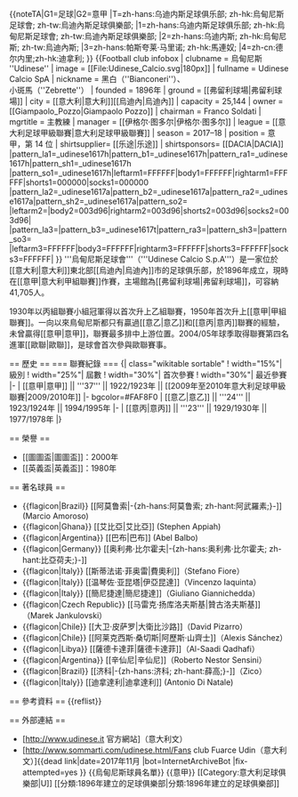 {{noteTA|G1=足球|G2=意甲
|T=zh-hans:乌迪内斯足球俱乐部; zh-hk:烏甸尼斯足球會; zh-tw:烏迪內斯足球俱樂部;
|1=zh-hans:乌迪内斯足球俱乐部; zh-hk:烏甸尼斯足球會; zh-tw:烏迪內斯足球俱樂部;
|2=zh-hans:乌迪内斯; zh-hk:烏甸尼斯; zh-tw:烏迪內斯;
|3=zh-hans:帕斯夸莱·马里诺; zh-hk:馬連奴;
|4=zh-cn:德尔内里;zh-hk:迪拿利;
}}
{{Football club infobox
| clubname  = 烏甸尼斯<br />''Udinese''
| image     = [[File:Udinese_Calcio.svg|180px]]
| fullname  = Udinese Calcio SpA
| nickname  = 黑白（''Bianconeri''）、<br />小斑馬（''Zebrette''）
| founded   = 1896年
| ground    = [[弗留利球場|弗留利球場]]
| city      = [[意大利|意大利]][[烏迪內|烏迪內]]
| capacity  = 25,144
| owner     = [[Giampaolo_Pozzo|Giampaolo Pozzo]]
| chairman  = Franco Soldati
| mgrtitle  = 主教練
| manager   = [[伊格尔·图多尔|伊格尔·图多尔]]
| league    = [[意大利足球甲級聯賽|意大利足球甲級聯賽]]
| season    = 2017–18
| position  = 意甲，第 14 位
| shirtsupplier= [[乐途|乐途]]
| shirtsponsors= [[DACIA|DACIA]]
|pattern_la1=_udinese1617h|pattern_b1=_udinese1617h|pattern_ra1=_udinese1617h|pattern_sh1=_udinese1617h
|pattern_so1=_udinese1617h|leftarm1=FFFFFF|body1=FFFFFF|rightarm1=FFFFFF|shorts1=000000|socks1=000000
|pattern_la2=_udinese1617a|pattern_b2=_udinese1617a|pattern_ra2=_udinese1617a|pattern_sh2=_udinese1617a|pattern_so2=
|leftarm2=|body2=003d96|rightarm2=003d96|shorts2=003d96|socks2=003d96|
|pattern_la3=|pattern_b3=_udinese1617t|pattern_ra3=|pattern_sh3=|pattern_so3=
|leftarm3=FFFFFF|body3=FFFFFF|rightarm3=FFFFFF|shorts3=FFFFFF|socks3=FFFFFF|
}}
'''烏甸尼斯足球會'''（'''Udinese Calcio S.p.A'''）是一家位於[[意大利|意大利]]東北部[[烏迪內|烏迪內]]市的足球俱乐部，於1896年成立，現時在[[意甲|意大利甲組聯賽]]作賽，主場館為[[弗留利球場|弗留利球場]]，可容納41,705人。

1930年以丙組聯賽小組冠軍得以首次升上乙組聯賽，1950年首次升上[[意甲|甲組聯賽]]。一向以來鳥甸尼斯都只有贏過[[意乙|意乙]]和[[意丙|意丙]]聯賽的經驗，未曾贏得[[意甲|意甲]]，聯賽最多排中上游位置。2004/05年球季取得聯賽第四名進軍[[歐聯|歐聯]]，是球會首次參與歐聯賽事。

== 歷史 ==
=== 聯賽紀錄 ===
{| class="wikitable sortable" 
! width="15%"| 級別
! width="25%"| 屆數
! width="30%"| 首次參賽
! width="30%"| 最近參賽
|-
| [[意甲|意甲]]  || '''37''' || 1922/1923年 || [[2009年至2010年意大利足球甲級聯賽|2009/2010年]]
|- bgcolor=#FAF8F0
| [[意乙|意乙]]  || '''24''' || 1923/1924年 || 1994/1995年
|-
| [[意丙|意丙]]  || '''23''' || 1929/1930年 || 1977/1978年 
|}

== 榮譽 ==
* [[圖圖盃|圖圖盃]]：2000年
* [[英義盃|英義盃]]：1980年

== 著名球員 ==
* {{flagicon|Brazil}} [[阿莫鲁索|-{zh-hans:阿莫鲁索; zh-hant:阿武羅素;}-]] (Marcio Amoroso)
* {{flagicon|Ghana}} [[艾比亞|艾比亞]] (Stephen Appiah)
* {{flagicon|Argentina}} [[巴布|巴布]] (Abel Balbo) 
* {{flagicon|Germany}} [[奥利弗·比尔霍夫|-{zh-hans:奥利弗·比尔霍夫; zh-hant:比亞荷夫;}-]] 
* {{flagicon|Italy}} [[斯蒂法诺·菲奥雷|費奧利]]（Stefano Fiore）
* {{flagicon|Italy}} [[温琴佐·亚昆塔|伊亞昆達]]（Vincenzo Iaquinta）
* {{flagicon|Italy}} [[簡尼捷達|簡尼捷達]]（Giuliano Giannichedda）
* {{flagicon|Czech Republic}} [[马雷克·扬库洛夫斯基|贊古洛夫斯基]]（Marek Jankulovski）
* {{flagicon|Chile}} [[大卫·皮萨罗|大衛比沙路]]（David Pizarro）
* {{flagicon|Chile}} [[阿莱克西斯·桑切斯|阿歷斯·山齊士]]（Alexis Sánchez）
* {{flagicon|Libya}} [[薩德卡達菲|薩德卡達菲]]（Al-Saadi Qadhafi）
* {{flagicon|Argentina}} [[辛仙尼|辛仙尼]]（Roberto Nestor Sensini）
* {{flagicon|Brazil}} [[济科|-{zh-hans:济科; zh-hant:薛高;}-]]（Zico）
* {{flagicon|Italy}} [[迪拿達利|迪拿達利]] (Antonio Di Natale)

== 參考資料 ==
{{reflist}}

== 外部連結 ==
* [http://www.udinese.it 官方網站]（意大利文）
* [http://www.sommarti.com/udinese.html/Fans club Fuarce Udin（意大利文）]{{dead link|date=2017年11月 |bot=InternetArchiveBot |fix-attempted=yes }}
{{烏甸尼斯球員名單}}
{{意甲}}
[[Category:意大利足球俱樂部|U]]
[[分類:1896年建立的足球俱樂部|分類:1896年建立的足球俱樂部]]